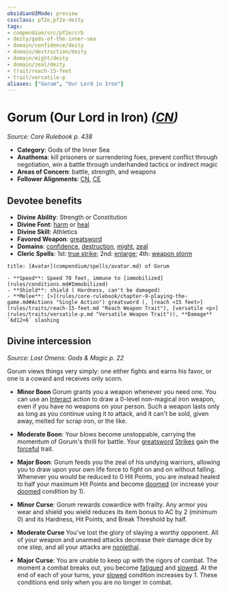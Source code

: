 ```yaml
---
obsidianUIMode: preview
cssclass: pf2e,pf2e-deity
tags:
- compendium/src/pf2e/crb
- deity/gods-of-the-inner-sea
- domain/confidence/deity
- domain/destruction/deity
- domain/might/deity
- domain/zeal/deity
- trait/reach-15-feet
- trait/versatile-p
aliases: ["Gorum", "Our Lord in Iron"]
---
```

# Gorum (Our Lord in Iron) *([CN](rules/traits/cn-b1.md "Chaotic Neutral Alignment Trait"))*  
*Source: Core Rulebook p. 438*  

- **Category**: Gods of the Inner Sea
- **Anathema**: kill prisoners or surrendering foes, prevent conflict through negotiation, win a battle through underhanded tactics or indirect magic
- **Areas of Concern**: battle, strength, and weapons
- **Follower Alignments**: [CN](rules/traits/cn-b1.md "Chaotic Neutral Alignment Trait"), [CE](rules/traits/ce-b1.md "Chaotic Evil Alignment Trait")

## Devotee benefits

- **Divine Ability**: Strength or Constitution
- **Divine Font**: [harm](harm.md) or [heal](heal.md)
- **Divine Skill**: Athletics
- **Favored Weapon**: [greatsword](greatsword.md)
- **Domains**: [confidence](Reference/Compendium/Setting/domains.md#Confidence), [destruction](Reference/Compendium/Setting/domains.md#Destruction), [might](Reference/Compendium/Setting/domains.md#Might), [zeal](Reference/Compendium/Setting/domains.md#Zeal)
- **Cleric Spells**: 1st: [true strike](true-strike.md); 2nd: [enlarge](enlarge.md); 4th: [weapon storm](weapon-storm.md)

```ad-embed-avatar
title: [Avatar](compendium/spells/avatar.md) of Gorum

- **Speed**: Speed 70 feet, immune to [immobilized](rules/conditions.md#Immobilized)
- **Shield**: shield ( Hardness, can't be damaged)
- **Melee**: [>](rules/core-rulebook/chapter-9-playing-the-game.md#Actions "Single Action") greatsword (, [reach <15 feet>](rules/traits/reach-15-feet.md "Reach Weapon Trait"), [versatile <p>](rules/traits/versatile-p.md "Versatile Weapon Trait")), **Damage** `6d12+6` slashing 
```

## Divine intercession
*Source: Lost Omens: Gods & Magic p. 22*

Gorum views things very simply: one either fights and earns his favor, or one is a coward and receives only scorn.

- **Minor Boon** Gorum grants you a weapon whenever you need one. You can use an [Interact](interact.md) action to draw a 0-level non-magical iron weapon, even if you have no weapons on your person. Such a weapon lasts only as long as you continue using it to attack, and it can't be sold, given away, melted for scrap iron, or the like.
- **Moderate Boon**: Your blows become unstoppable, carrying the momentum of Gorum's thrill for battle. Your [greatsword](greatsword.md) [Strikes](strike.md) gain the [forceful](forceful.md "Forceful Weapon Trait") trait.
- **Major Boon**: Gorum feeds you the zeal of his undying warriors, allowing you to draw upon your own life force to fight on and on without falling. Whenever you would be reduced to 0 Hit Points, you are instead healed to half your maximum Hit Points and become [doomed](conditions.md#Doomed) (or increase your [doomed](conditions.md#Doomed) condition by 1).

- **Minor Curse**: Gorum rewards cowardice with frailty. Any armor you wear and shield you wield reduces its item bonus to AC by 2 (minimum 0) and its Hardness, Hit Points, and Break Threshold by half.
- **Moderate Curse** You've lost the glory of slaying a worthy opponent. All of your weapon and unarmed attacks decrease their damage dice by one step, and all your attacks are [nonlethal](nonlethal.md "Nonlethal Weapon Trait").
- **Major Curse**: You are unable to keep up with the rigors of combat. The moment a combat breaks out, you become [fatigued](conditions.md#Fatigued) and [slowed](conditions.md#Slowed). At the end of each of your turns, your [slowed](conditions.md#Slowed) condition increases by 1. These conditions end only when you are no longer in combat.